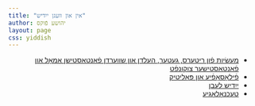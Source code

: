 ```yaml
---
title: "אין און וועגן ייִדיש"
author: יהושע פֿוקס 
layout: page 
css: yiddish
---
```


<div dir='rtl'>
<ul>
 <li><a href="/yiddish-sections/פֿאַנטאַזיע">מעשׂיות פֿון ריטערס, געטער, העלדן און שװערדן פֿאַנטאַסטישן אַמאָל און פֿאַנטאַסטישער צוקונפֿט</a></li>
 <li><a href="/yiddish-sections/פֿילאָסאָפֿיע">פֿילאָסאָפֿיע און פּאָליטיק</a></li>
 <li><a href="/yiddish-sections/ייִדיש לעבן">ייִדיש לעבן</a></li>
 <li><a href="/yiddish-sections/טעכנאָלאָגיע">טעכנאָלאָגיע</a></li>
</ul>
</div>
